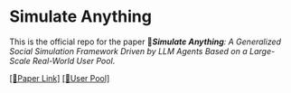 # Simulate Anything
This is the official repo for the paper 🚀***Simulate Anything**: A Generalized Social Simulation Framework Driven by LLM Agents Based on a Large-Scale Real-World User Pool*. 

[\[📄Paper Link\]]() [\[🤗User Pool\]](https://huggingface.co/datasets/Lishi0905/SimulateAnything)


